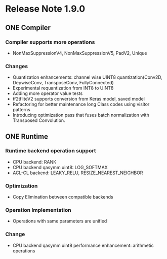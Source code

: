 # Release Note 1.9.0

## ONE Compiler

### Compiler supports more operations

- NonMaxSuppressionV4, NonMaxSuppressionV5, PadV2, Unique

### Changes

- Quantization enhancements: channel wise UINT8 quantization(Conv2D, DepwiseConv, TransposeConv, FullyConnected)
- Experimental requantization from INT8 to UINT8
- Adding more operator value tests
- tf2tfliteV2 supports conversion from Keras model, saved model
- Refactoring for better maintenance long Class codes using visitor patterns 
- Introducing optimization pass that fuses batch normalization with Transposed Convolution.


## ONE Runtime

### Runtime backend operation support

- CPU backend: RANK
- CPU backend qasymm uint8: LOG_SOFTMAX
- ACL-CL backend: LEAKY_RELU, RESIZE_NEAREST_NEIGHBOR


### Optimization

- Copy Elimination between compatible backends

### Operation Implementation

- Operations with same parameters are unified

### Change

- CPU backend qasymm uint8 performance enhancement: arithmetic operations
